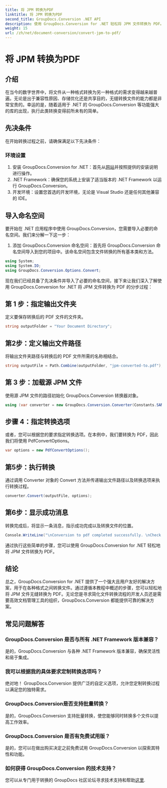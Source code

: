 ```yaml
---
title: 将 JPM 转换为PDF
linktitle: 将 JPM 转换为PDF
second_title: GroupDocs.Conversion .NET API
description: 使用 GroupDocs.Conversion for .NET 轻松将 JPM 文件转换为 PDF。轻松简化您的文件转换过程。
weight: 15
url: /zh/net/document-conversion/convert-jpm-to-pdf/
---
```


# 将 JPM 转换为PDF

## 介绍
在当今的数字世界中，将文件从一种格式转换为另一种格式的需求变得越来越普遍。无论是出于兼容性原因、存储优化还是共享目的，无缝转换文件的能力都是非常宝贵的。幸运的是，随着适用于 .NET 的 GroupDocs.Conversion 等功能强大的库的出现，执行此类转换变得前所未有的简单。
## 先决条件
在开始转换过程之前，请确保满足以下先决条件：
### 环境设置
1. 安装 GroupDocs.Conversion for .NET：首先从[网站](https://releases.groupdocs.com/conversion/net/)并按照提供的安装说明进行操作。
2. .NET Framework：确保您的系统上安装了适当版本的 .NET Framework 以运行 GroupDocs.Conversion。
3. 开发环境：设置您首选的开发环境，无论是 Visual Studio 还是任何其他兼容的 IDE。

## 导入命名空间
要开始在 .NET 应用程序中使用 GroupDocs.Conversion，您需要导入必要的命名空间。我们来分解一下这一步：

1. 添加 GroupDocs.Conversion 命名空间：首先将 GroupDocs.Conversion 命名空间导入到您的项目中。该命名空间包含文件转换的所有基本类和方法。
```csharp
using System;
using System.IO;
using GroupDocs.Conversion.Options.Convert;
```

现在我们已经具备了先决条件并导入了必要的命名空间，接下来让我们深入了解使用 GroupDocs.Conversion for .NET 将 JPM 文件转换为 PDF 的分步过程：

## 第 1 步：指定输出文件夹
定义要保存转换后的 PDF 文件的文件夹。
```csharp
string outputFolder = "Your Document Directory";
```
## 第2步：定义输出文件路径
将输出文件夹路径与转换后的 PDF 文件所需的名称相结合。
```csharp
string outputFile = Path.Combine(outputFolder, "jpm-converted-to.pdf");
```
## 第 3 步：加载源 JPM 文件
使用源 JPM 文件的路径初始化 GroupDocs.Conversion 转换器对象。
```csharp
using (var converter = new GroupDocs.Conversion.Converter(Constants.SAMPLE_JPM))
```
## 步骤 4：指定转换选项
或者，您可以根据您的要求指定转换选项。在本例中，我们要转换为 PDF，因此我们将使用 PdfConvertOptions。
```csharp
var options = new PdfConvertOptions();
```
## 第5步：执行转换
通过调用 Converter 对象的 Convert 方法并传递输出文件路径以及转换选项来执行转换过程。
```csharp
converter.Convert(outputFile, options);
```
## 第6步：显示成功消息
转换完成后，将显示一条消息，指示成功完成以及转换文件的位置。
```csharp
Console.WriteLine("\nConversion to pdf completed successfully. \nCheck output in {0}", outputFolder);
```
通过执行这些简单的步骤，您可以使用 GroupDocs.Conversion for .NET 轻松地将 JPM 文件转换为 PDF。

## 结论
总之，GroupDocs.Conversion for .NET 提供了一个强大且用户友好的解决方案，用于在各种格式之间转换文件。通过遵循本教程中概述的步骤，您可以轻松地将 JPM 文件无缝转换为 PDF。无论您是寻求简化文件转换流程的开发人员还是需要高效文档管理工具的组织，GroupDocs.Conversion 都能提供可靠的解决方案。
## 常见问题解答
### GroupDocs.Conversion 是否与所有 .NET Framework 版本兼容？
是的，GroupDocs.Conversion 与各种 .NET Framework 版本兼容，确保灵活性和易于集成。
### 我可以根据我的具体要求定制转换选项吗？
绝对地！ GroupDocs.Conversion 提供广泛的自定义选项，允许您定制转换过程以满足您的独特需求。
### GroupDocs.Conversion是否支持批量转换？
是的，GroupDocs.Conversion 支持批量转换，使您能够同时转换多个文件以提高工作效率。
### GroupDocs.Conversion 是否有免费试用版？
是的，您可以在做出购买决定之前免费试用 GroupDocs.Conversion 以探索其特性和功能。
### 如何获得 GroupDocs.Conversion 的技术支持？
您可以从专门用于转换的 GroupDocs 社区论坛寻求技术支持和帮助[这里](https://forum.groupdocs.com/c/conversion/11).